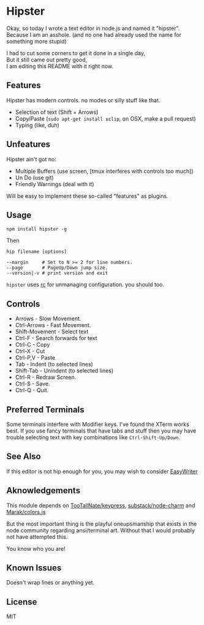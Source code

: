 # Hipster

Okay, so today I wrote a text editor in node.js and named it "hipster". 
Because I am an asshole. 
(and no one had already used the name for something more stupid)

I had to cut some corners to get it done in a single day,  
But it still came out pretty good,  
I am editing this README with it right now.  

## Features

Hipster has modern controls. no modes or silly stuff like that.

* Selection of text (Shift + Arrows)
* Copy/Paste        (`sudo apt-get install xclip`, on OSX, make a pull request)
* Typing            (like, duh)

## Unfeatures

Hipster ain't got no:

* Multiple Buffers  (use screen, [tmux interferes with controls too much])
* Un Do             (use git)
* Friendly Warnings (deal with it)

Will be easy to implement these so-called "features" as plugins.

## Usage

```
npm install hipster -g
```

Then
```
hip filename [options]

--margin     # Set to N >= 2 for line numbers.
--page       # PageUp/Down jump size.
--version|-v # print version and exit

```

`hipster` uses [rc](https://npm.im/rc) for unmanaging configuration. 
you should too.

## Controls

 * Arrows         - Slow Movement.
 * Ctrl-Arrows    - Fast Movement.
 * Shift-Movement - Select text
 * Ctrl-F         - Search forwards for text
 * Ctrl-C         - Copy
 * Ctrl-X         - Cut
 * Ctrl-P,V       - Paste
 * Tab            - Indent   (to selected lines)
 * Shift-Tab      - Unindent (to selected lines)
 * Ctrl-R         - Redraw Screen.
 * Ctrl-S         - Save.
 * Ctrl-Q         - Quit.

## Preferred Terminals

Some terminals interfere with Modifier keys. I've found the XTerm works best. 
If you use fancy terminals that have tabs and stuff then you may have trouble
selecting text with key combinations like `Ctrl-Shift-Up/Down`.

## See Also

If this editor is not hip enough for you, you may wish to consider 
[EasyWriter](http://www.webcrunchers.com/stories/easywriter.html)

## Aknowledgements

This module depends on [TooTallNate/keypress](https://github.com/tootallnate/keypress),
[substack/node-charm](https://github.com/substack/node-charm) and 
[Marak/colors.js](https://github.com/Marak/colors.js)

But the most important thing is the playful oneupsmanship that exists in the node
community regarding ansi/terminal art. Without that I would probably not have attempted this.

You know who you are!

## Known Issues

Doesn't wrap lines or anything yet.

## License

MIT
